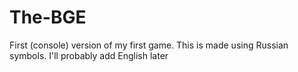 # The-BGE
First (console) version of my first game.
This is made using Russian symbols. I'll probably add English later

